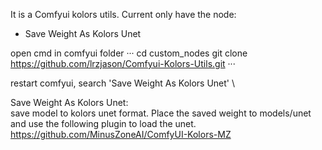 It is a Comfyui kolors utils.
Current only have the node:
- Save Weight As Kolors Unet

open cmd in comfyui folder
···
cd custom_nodes
git clone https://github.com/lrzjason/Comfyui-Kolors-Utils.git
···

restart comfyui, search 'Save Weight As Kolors Unet' \

Save Weight As Kolors Unet: \
save model to kolors unet format. Place the saved weight to models/unet and use the following plugin to load the unet. \
https://github.com/MinusZoneAI/ComfyUI-Kolors-MZ
